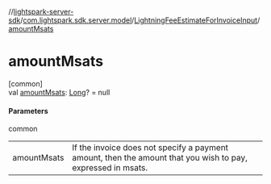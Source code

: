 //[lightspark-server-sdk](../../../index.md)/[com.lightspark.sdk.server.model](../index.md)/[LightningFeeEstimateForInvoiceInput](index.md)/[amountMsats](amount-msats.md)

# amountMsats

[common]\
val [amountMsats](amount-msats.md): [Long](https://kotlinlang.org/api/latest/jvm/stdlib/kotlin/-long/index.html)? = null

#### Parameters

common

| | |
|---|---|
| amountMsats | If the invoice does not specify a payment amount, then the amount that you wish to pay, expressed in msats. |
